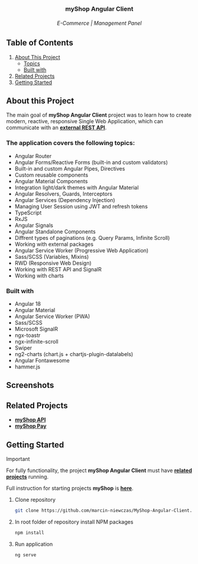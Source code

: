 <div align="center"> 
  <h3>myShop Angular Client</h3>
  <h6>E-Commerce | Management Panel<h6>
</div>

## Table of Contents
1. [About This Project](#about-this-project)
    - [Topics](#the-application-covers-the-following-topics)
    - [Built with](#built-with)
2. [Related Projects](#related-projects)
3. [Getting Started](#getting-started)

## About this Project
The main goal of **myShop Angular Client** project was to learn how to create modern, reactive, responsive Single Web Application, which can communicate with an **[external REST API](https://github.com/marcin-niewczas/MyShop-API)**. 

### The application covers the following topics:
- Angular Router
- Angular Forms/Reactive Forms (built-in and custom validators)
- Built-in and custom Angular Pipes, Directives
- Custom reusable components
- Angular Material Components
- Integration light/dark themes with Angular Material
- Angular Resolvers, Guards, Interceptors
- Angular Services (Dependency Injection)
- Managing User Session using JWT and refresh tokens
- TypeScript
- RxJS
- Angular Signals
- Angular Standalone Components
- Diffrent types of paginations (e.g. Query Params, Infinite Scroll)
- Working with external packages
- Angular Service Worker (Progressive Web Application)
- Sass/SCSS (Variables, Mixins)
- RWD (Responsive Web Design)
- Working with REST API and SignalR
- Working with charts

### Built with
* Angular 18
* Angular Material
* Angular Service Worker (PWA)
* Sass/SCSS
* Microsoft SignalR
* ngx-toastr
* ngx-infinite-scroll
* Swiper
* ng2-charts (chart.js + chartjs-plugin-datalabels)
* Angular Fontawesome
* hammer.js

## Screenshots

## Related Projects
* **[myShop API](https://github.com/marcin-niewczas/MyShop-API)**
* **[myShop Pay](https://github.com/marcin-niewczas/MyShop-Pay)**

## Getting Started
> [!Important]
> For fully functionality, the project **myShop Angular Client** must have **[related projects](#related-projects)** running.
> 
> Full instruction for starting projects **myShop** is **[here](https://github.com/marcin-niewczas/MyShop-API#getting-started)**.
1. Clone repository
   ```sh
   git clone https://github.com/marcin-niewczas/MyShop-Angular-Client.git
   ```
2. In root folder of repository install NPM packages
   ```sh
   npm install
   ```
3. Run application
   ```sh
   ng serve
   ```
